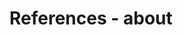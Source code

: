 
<!-- ======================================================================= -->
# References - about
